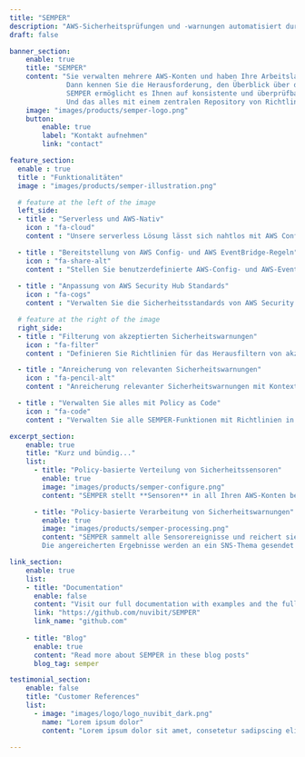 ```yaml
---
title: "SEMPER"
description: "AWS-Sicherheitsprüfungen und -warnungen automatisiert durch Richtlinien verwalten."
draft: false

banner_section:
    enable: true
    title: "SEMPER"
    content: "Sie verwalten mehrere AWS-Konten und haben Ihre Arbeitslast auf mehrere AWS-Regionen verteilt? <br>
              Dann kennen Sie die Herausforderung, den Überblick über die Sicherheitskonformität Ihrer AWS-Ressourcen zu behalten und Sicherheitswarnungen in Echtzeit zu verwalten.<br><br>
              SEMPER ermöglicht es Ihnen auf konsistente und überprüfbare Weise, Ihre Sicherheitssensoren auf einer sehr granularen Ebene zu verwalten und akzeptierte Sicherheitswarnungen automatisch zu filtern. <br>
              Und das alles mit einem zentralen Repository von Richtlinien. Wir nehmen **[Security as Code](/faq/#pac 'What is Security / Policy as Code?')** ernst."
    image: "images/products/semper-logo.png"
    button:
        enable: true
        label: "Kontakt aufnehmen"
        link: "contact"

feature_section:
  enable : true
  title : "Funktionalitäten"
  image : "images/products/semper-illustration.png"

  # feature at the left of the image
  left_side:
  - title : "Serverless und AWS-Nativ"
    icon : "fa-cloud"
    content : "Unsere serverless Lösung lässt sich nahtlos mit AWS Config, AWS CloudTrail, AWS Security Hub und Amazon GuardDuty integrieren."

  - title : "Bereitstellung von AWS Config- und AWS EventBridge-Regeln"
    icon : "fa-share-alt"
    content : "Stellen Sie benutzerdefinierte AWS-Config- und AWS-EventBridge-Regeln präzise in all Ihren erforderlichen AWS-Konten bereit."
    
  - title : "Anpassung von AWS Security Hub Standards"
    icon : "fa-cogs"
    content : "Verwalten Sie die Sicherheitsstandards von AWS Security Hub auf member-account Ebene."

  # feature at the right of the image
  right_side:
  - title : "Filterung von akzeptierten Sicherheitswarnungen"
    icon : "fa-filter"
    content : "Definieren Sie Richtlinien für das Herausfiltern von akzeptierten Sicherheitswarnungen und die automatische Rückspiegelung an AWS Security Hub und Amazon GuardDuty."

  - title : "Anreicherung von relevanten Sicherheitswarnungen"
    icon : "fa-pencil-alt"
    content : "Anreicherung relevanter Sicherheitswarnungen mit Kontextinformationen wie Account-Tags zur besseren Weiterverarbeitung."

  - title : "Verwalten Sie alles mit Policy as Code"
    icon : "fa-code"
    content : "Verwalten Sie alle SEMPER-Funktionen mit Richtlinien in einem einzigen Policy as Code-Repository."

excerpt_section:
    enable: true
    title: "Kurz und bündig..."
    list:
      - title: "Policy-basierte Verteilung von Sicherheitssensoren"
        enable: true
        image: "images/products/semper-configure.png"
        content: "SEMPER stellt **Sensoren** in all Ihren AWS-Konten bereit und konfiguriert sie auf der Grundlage vordefinierter Richtlinien, die Sie anpassen und erweitern können. Die Sensoren basieren auf den Services AWS Security Hub, AWS CloudTrail, AWS Config und Amazon GuardDuty. Wir erweitern und optimieren die Richtlinienbeispiele kontinuierlich, um **bewährte Sicherheitsverfahren und Compliance-Standards** zu erfüllen."

      - title: "Policy-basierte Verarbeitung von Sicherheitswarnungen"
        enable: true
        image: "images/products/semper-processing.png"
        content: "SEMPER sammelt alle Sensorereignisse und reichert sie mit wichtigen Metadaten wie Account-Tags, Kontext aus der AWS-Organisation und weiteren richtlinienbasierten Informationen an. Darüber hinaus ist SEMPER in der Lage, falsch-positive Sicherheitswarnungen auf der Grundlage Ihrer vordefinierten Policies zu unterdrücken und herauszufiltern**.
        Die angereicherten Ergebnisse werden an ein SNS-Thema gesendet und in einem CloudWatch Logs-Stream aufbewahrt. Von dort aus können Sie diese entweder zur weiteren Analyse an ein Drittanbieter-Tool Ihrer Wahl (Splunk, Logstash, AWS QuickSight usw.) **weiterleiten** oder Sie können einen Schritt weiter gehen und eine [automatische Korrektur] (/faq#autoremediation 'Was ist eine automatische Korrektur?') für bestimmte Ergebnisse implementieren."

link_section:
    enable: true
    list:
    - title: "Documentation"
      enable: false
      content: "Visit our full documentation with examples and the full architecture on"
      link: "https://github.com/nuvibit/SEMPER"
      link_name: "github.com"
    
    - title: "Blog"
      enable: true
      content: "Read more about SEMPER in these blog posts"
      blog_tag: semper

testimonial_section:
    enable: false
    title: "Customer References"
    list:
      - image: "images/logo/logo_nuvibit_dark.png"
        name: "Lorem ipsum dolor"
        content: "Lorem ipsum dolor sit amet, consetetur sadipscing elitr, sed diam nonumy eirmod tempor invidunt"

---
```

